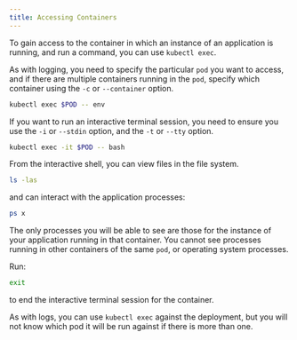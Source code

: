 ```yaml
---
title: Accessing Containers
---
```


To gain access to the container in which an instance of an application is running, and run a command, you can use `kubectl exec`.

As with logging, you need to specify the particular `pod` you want to access, and if there are multiple containers running in the `pod`, specify which container using the `-c` or `--container` option.

```bash
kubectl exec $POD -- env
```

If you want to run an interactive terminal session, you need to ensure you use the `-i` or `--stdin` option, and the `-t` or `--tty` option.

```bash
kubectl exec -it $POD -- bash
```

From the interactive shell, you can view files in the file system.

```bash
ls -las
```

and can interact with the application processes:

```bash
ps x
```

The only processes you will be able to see are those for the instance of your application running in that container. You cannot see processes running in other containers of the same `pod`, or operating system processes.

Run:

```bash
exit
```

to end the interactive terminal session for the container.

As with logs, you can use `kubectl exec` against the deployment, but you will not know which pod it will be run against if there is more than one.
